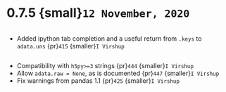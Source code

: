 # 0.7.5 {small}`12 November, 2020`

```{rubric} Functionality
```

- Added ipython tab completion and a useful return from `.keys` to `adata.uns` {pr}`415` {smaller}`I Virshup`

```{rubric} Bug fixes
```

- Compatibility with `h5py>=3` strings {pr}`444` {smaller}`I Virshup`
- Allow `adata.raw = None`, as is documented {pr}`447` {smaller}`I Virshup`
- Fix warnings from pandas 1.1 {pr}`425` {smaller}`I Virshup`
